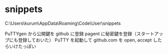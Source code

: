# snippets

C:\Users\kurum\AppData\Roaming\Code\User\snippets

PuTTYgen から公開鍵を github に登録
pagent に秘密鍵を登録（スタートアップにも登録しておいた）
PuTTY を起動して github.com を open, accept したらいけたっぽい
